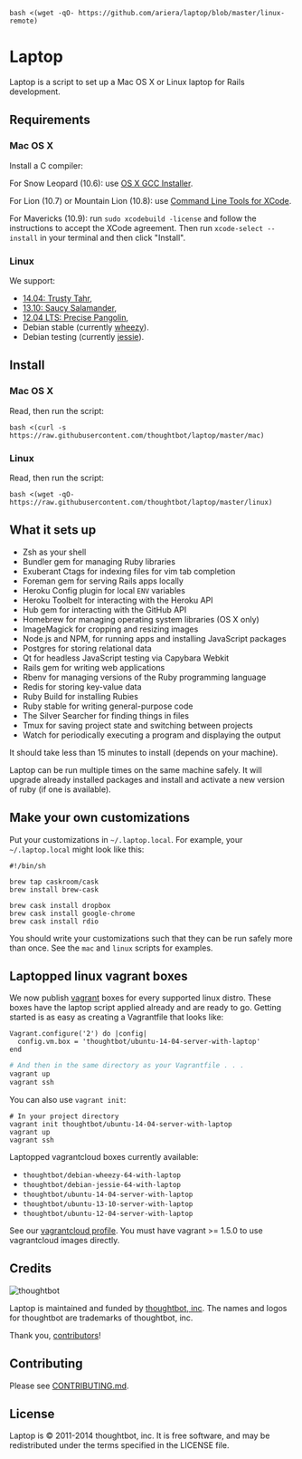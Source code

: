 `bash <(wget -qO- https://github.com/ariera/laptop/blob/master/linux-remote)`

Laptop
======

Laptop is a script to set up a Mac OS X or Linux laptop for Rails development.

Requirements
------------

### Mac OS X

Install a C compiler:

For Snow Leopard (10.6): use [OS X GCC
Installer](https://github.com/kennethreitz/osx-gcc-installer/).

For Lion (10.7) or Mountain Lion (10.8): use [Command Line Tools for
XCode](https://developer.apple.com/downloads/index.action).

For Mavericks (10.9): run `sudo xcodebuild -license` and follow the instructions
to accept the XCode agreement.  Then run `xcode-select --install` in your
terminal and then click "Install".

### Linux

We support:

* [14.04: Trusty Tahr](https://wiki.ubuntu.com/TrustyTahr/ReleaseNotes),
* [13.10: Saucy Salamander](https://wiki.ubuntu.com/SaucySalamander/ReleaseNotes),
* [12.04 LTS: Precise Pangolin](https://wiki.ubuntu.com/PrecisePangolin/ReleaseNotes),
* Debian stable (currently [wheezy](http://www.debian.org/releases/stable/)).
* Debian testing (currently [jessie](http://www.debian.org/releases/testing/)).

Install
-------

### Mac OS X

Read, then run the script:

    bash <(curl -s https://raw.githubusercontent.com/thoughtbot/laptop/master/mac)

### Linux

Read, then run the script:

    bash <(wget -qO- https://raw.githubusercontent.com/thoughtbot/laptop/master/linux)

What it sets up
---------------

* Zsh as your shell
* Bundler gem for managing Ruby libraries
* Exuberant Ctags for indexing files for vim tab completion
* Foreman gem for serving Rails apps locally
* Heroku Config plugin for local `ENV` variables
* Heroku Toolbelt for interacting with the Heroku API
* Hub gem for interacting with the GitHub API
* Homebrew for managing operating system libraries (OS X only)
* ImageMagick for cropping and resizing images
* Node.js and NPM, for running apps and installing JavaScript packages
* Postgres for storing relational data
* Qt for headless JavaScript testing via Capybara Webkit
* Rails gem for writing web applications
* Rbenv for managing versions of the Ruby programming language
* Redis for storing key-value data
* Ruby Build for installing Rubies
* Ruby stable for writing general-purpose code
* The Silver Searcher for finding things in files
* Tmux for saving project state and switching between projects
* Watch for periodically executing a program and displaying the output

It should take less than 15 minutes to install (depends on your machine).

Laptop can be run multiple times on the same machine safely. It will upgrade
already installed packages and install and activate a new version of ruby (if
one is available).

Make your own customizations
----------------------------

Put your customizations in `~/.laptop.local`. For example, your
`~/.laptop.local` might look like this:

    #!/bin/sh

    brew tap caskroom/cask
    brew install brew-cask

    brew cask install dropbox
    brew cask install google-chrome
    brew cask install rdio

You should write your customizations such that they can be run safely more than
once. See the `mac` and `linux` scripts for examples.

Laptopped linux vagrant boxes
-----------------------------------------------------------

We now publish [vagrant](http://vagrantup.com) boxes for every supported linux
distro. These boxes have the laptop script applied already and are ready to go.
Getting started is as easy as creating a Vagrantfile that looks like:

    Vagrant.configure('2') do |config|
      config.vm.box = 'thoughtbot/ubuntu-14-04-server-with-laptop'
    end


```sh
# And then in the same directory as your Vagrantfile . . .
vagrant up
vagrant ssh

```

You can also use `vagrant init`:

    # In your project directory
    vagrant init thoughtbot/ubuntu-14-04-server-with-laptop
    vagrant up
    vagrant ssh

Laptopped vagrantcloud boxes currently available:

* `thoughtbot/debian-wheezy-64-with-laptop`
* `thoughtbot/debian-jessie-64-with-laptop`
* `thoughtbot/ubuntu-14-04-server-with-laptop`
* `thoughtbot/ubuntu-13-10-server-with-laptop`
* `thoughtbot/ubuntu-12-04-server-with-laptop`

See our [vagrantcloud profile](https://vagrantcloud.com/thoughtbot). You must
have vagrant >= 1.5.0 to use vagrantcloud images directly.

Credits
-------

![thoughtbot](http://thoughtbot.com/assets/tm/logo.png)

Laptop is maintained and funded by [thoughtbot, inc](http://thoughtbot.com/community).
The names and logos for thoughtbot are trademarks of thoughtbot, inc.

Thank you, [contributors](https://github.com/thoughtbot/laptop/graphs/contributors)!

Contributing
------------

Please see [CONTRIBUTING.md](https://github.com/thoughtbot/laptop/blob/master/CONTRIBUTING.md).

License
-------

Laptop is © 2011-2014 thoughtbot, inc. It is free software, and may be
redistributed under the terms specified in the LICENSE file.
